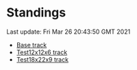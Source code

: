 # Standings

Last update: Fri Mar 26 20:43:50 GMT 2021

* [Base track](comps/Base/2021-03-26/standings.md)
* [Test12x12x6 track](comps/Test12x12x6/2021-03-26/standings.md)
* [Test18x22x9 track](comps/Test18x22x9/2021-03-26/standings.md)

